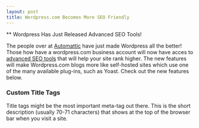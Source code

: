 ```yaml
---
layout: post
title: Wordpress.com Becomes More SEO Friendly
---
```


** Wordpress Has Just Released Advanced SEO Tools!

The people over at [Automattic](https://automattic.com/) have just made Wordpress all the better! Those how have a wordpress.com business account will now have acces to [advanced SEO tools](https://en.blog.wordpress.com/2016/10/03/attract-more-visitors-to-your-business-site-with-our-advanced-seo-tools/) that will help your site rank higher. The new features will make Wordpress.com blogs more like self-hosted sites which use one of the many available plug-ins, such as Yoast. Check out the new features below. 

### Custom Title Tags 

Title tags might be the most important meta-tag out there. This is the short description (usually 70-71 characters) that shows at the top of the browser bar when you visit a site. 


